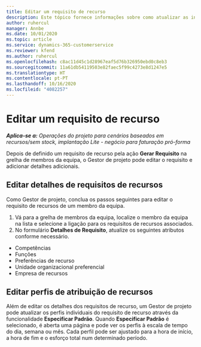 ```yaml
---
title: Editar um requisito de recurso
description: Este tópico fornece informações sobre como atualizar as informações de requisitos de recursos.
author: ruhercul
manager: Annbe
ms.date: 10/01/2020
ms.topic: article
ms.service: dynamics-365-customerservice
ms.reviewer: kfend
ms.author: ruhercul
ms.openlocfilehash: c8ac11d45c1d28967eaf5d76b326950ebd0c8eb3
ms.sourcegitcommit: 11a61db54119503e82faec5f99c4273e8d1247e5
ms.translationtype: HT
ms.contentlocale: pt-PT
ms.lasthandoff: 10/16/2020
ms.locfileid: "4082257"
---
```

# <a name="edit-a-resource-requirement"></a>Editar um requisito de recurso

_**Aplica-se a:** Operações do projeto para cenários baseados em recursos/sem stock, implantação Lite - negócio para faturação pró-forma_

Depois de definido um requisito de recurso pela ação **Gerar Requisito** na grelha de membros da equipa, o Gestor de projeto pode editar o requisito e adicionar detalhes adicionais.

## <a name="edit-resource-requirement-details"></a>Editar detalhes de requisitos de recursos

Como Gestor de projeto, conclua os passos seguintes para editar o requisito de recursos de um membro da equipa.

1. Vá para a grelha de membros da equipa, localize o membro da equipa na lista e selecione a ligação para os requisitos de recursos associados.
2. No formulário **Detalhes de Requisito**, atualize os seguintes atributos conforme necessário.

- Competências
- Funções
- Preferências de recurso
- Unidade organizacional preferencial
- Empresa de recursos

## <a name="edit-resource-assignment-contours"></a>Editar perfis de atribuição de recursos

Além de editar os detalhes dos requisitos de recurso, um Gestor de projeto pode atualizar os perfis individuais do requisito de recurso através da funcionalidade **Especificar Padrão**. Quando **Especificar Padrão** é selecionado, é aberta uma página e pode ver os perfis à escala de tempo do dia, semana ou mês. Cada perfil pode ser ajustado para a hora de início, a hora de fim e o esforço total num determinado período.